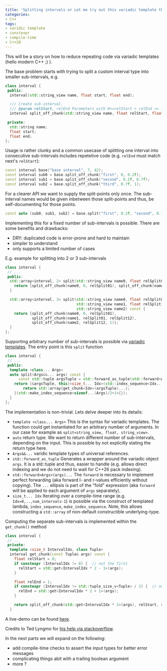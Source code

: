 ```yaml
---
title: 'Splitting intervals or Let me try out this variadic template thingy (Part 1/n)'
categories:
- C++
tags:
- varidic template
- constexpr
- compile-time
- C++20
---
```


This will be a story on how to reduce repeating code via variadic templates (hello modern C++ ;) ).

The base problem starts with trying to split a custom interval type into smaller sub-intervals, e.g.
```cpp
class interval {
 public:
  interval(std::string_view name, float start, float end);

  /// Create sub-interval.
  /// @param relStart, relEnd Parameters with 0<=relStart < relEnd <= 1
  interval split_off_chunk(std::string_view name, float relStart, float relEnd) const;

 private:
  std::string name;
  float start;
  float end;
};
```

Usage is rather clunky and a common usecase of splitting one interval into consecutive sub-intervals includes repetetive code (e.g. `relEnd` must match next's `relStart`):
```cpp
const interval base("base interval", 7, 42);
const interval sub0 = base.split_off_chunk("first", 0, 0.2f);
const interval sub1 = base.split_off_chunk("second", 0.2f, 0.7f);
const interval sub2 = base.split_off_chunk("third", 0.7f, 1);
```

For a clearer API we want to supply the split-points only once. 
The sub-interval names would be given inbetween those split-points and thus, be self-documenting for those points.
```cpp
const auto [sub0, sub1, sub2] = base.split("first", 0.2f, "second", 0.7f, "third");
```

Implementing this for a fixed number of sub-intervals is possible.
There are some benefits and drawbacks:
- DRY: duplicated code is error-prone and hard to maintain
- simpler to understand
- only supports a limited number of cases

E.g. example for splitting into 2 or 3 sub-intervals
```cpp
class interval {
 // ...
 public:
  std::array<interval, 2> split(std::string_view name0, float relSplit01, std::string_view name1) const {
    return {split_off_chunk(name0, 0, relSplit01), split_off_chunk(name1, relSplit01, 1)};
  }

  std::array<interval, 3> split(std::string_view name0, float relSplit01,
                                std::string_view name1, float relSplit12,
                                std::string_view name2) const {
    return {split_off_chunk(name0, 0, relSplit01),
            split_off_chunk(name1, relSplit01, relSplit12),
            split_off_chunk(name2, relSplit12, 1)};
  }
};
```

Supporting arbitrary number of sub-intervals is possible via [variadic templates](https://en.cppreference.com/w/cpp/language/pack). 
The entry point is this `split` function
```cpp
class interval {
 // ...
 public:
  template <class... Args>
  auto split(Args&&... args) const {
      const std::tuple argsTuple = std::forward_as_tuple(std::forward<Args>(args)...);
    return [&argsTuple, this]<size_t... Idx>(std::index_sequence<Idx...>) {
        return std::array{get_chunk<Idx>(argsTuple)...};
    }(std::make_index_sequence<sizeof...(Args)/2+1>{});
  }
};
```
The implementation is non-trivial.
Lets delve deeper into its details:
- `template <class... Args>` This is the syntax for variadic templates. The function could get instantiated for an arbitrary number of arguments. In our case for example as `split<string_view, float, string_view>`.
- `auto` return type. We want to return different number of sub-intervals, depending on the input. This is possible by not explicitly stating the return type here.
- `Args&&...` varidic template types of universal references.
- `std::forward_as_tuple` Generates a wrapper around the variadic object `args`. It is a std::tuple and thus, easier to handle (e.g. allows direct indexing and we do not need to wait for C++26 pack indexing).
- `std::forward<Args>(args)...` The `forward` is necessary to implement perfect forwarding (aka forward l- and r-values efficiently without copying). The `...` ellipsis is part of the "fold" expression (aka `forward` will be applied to each argument of `args` separately).
- `size_t... Idx` Iterating over a compile-time range (e.g. `Idx=0,..,num_intervals-1`) is possible via the construct of templated lambda, `index_sequence`, `make_index_sequence`. Note, this allows constructing a `std::array` of non-default constructible underlying-type.

Computing the separate sub-intervals is implemented within the `get_chunk()` method
```cpp
class interval {
 // ...
 private:
  template <size_t IntervalIdx, class Tuple>
  interval get_chunk(const Tuple& args) const {
    float relStart = 0;
    if constexpr (IntervalIdx != 0) {  // not the first
      relStart = std::get<IntervalIdx * 2 - 1>(args);
    }

    float relEnd = 1;
    if constexpr (IntervalIdx != std::tuple_size_v<Tuple> / 2) {  // not the last
      relEnd = std::get<IntervalIdx * 2 + 1>(args);
    }

    return split_off_chunk(std::get<IntervalIdx * 2>(args), relStart, relEnd);
  }
```

A live-demo can be found [here](https://godbolt.org/z/3PMjaoMTo).

Credits to Ted Lyngmo for [his help via stackoverflow](https://stackoverflow.com/a/79511964/10774817).

In the next parts we will expand on the following:
- add compile-time checks to assert the input types for better error messages
- complicating things abit with a trailing boolean argument
- more ?